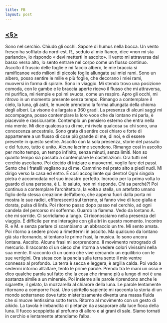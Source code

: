 ```yaml
---
title: FB
layout: post
---
```

## [<§>](https://indicibile.xyz)
Sono nel cerchio. Chiudo gli occhi. Sapore di humus nella bocca. Un vento fresco ha soffiato da nord-est.  R., seduto al mio fianco, dice «non mi sta parlando», io rispondo « devi metterti in ascolto». Il vento mi attraversa dal basso verso alto, lo sento entrare nel corpo come un flusso continuo. Ascolto il fruscio delle foglie e mi faccio albero, le mie braccia si ramificanoe vedo milioni di piccole foglie  allungate sui miei rami. Sono un albero, posso sentire le mille e più foglie, che decorano i miei rami,  muoversi in forma di spirale. Sono in viaggio. Mi stendo trovo una posizione comoda, con le gambe e le  braccia aperte ricevo il flusso che mi attraversa, mi purifica, mi riempie e poi mi svuota, come un respiro.  Apro gli occhi, mi ritrovo in un momento presente senza tempo. Rimango a contemplare il cielo, la luna,  gli astri, le nuvole prendono la forma allungata della chioma degli alberi. La visone è allargata a 360  gradi. La presenza di alcuni saggi mi accompagna, posso contemplare la loro voce che da lontano mi  parla, è piacevole e rassicurante. Contemplo un pensiero esterno che entra nella mia mente. Mi dice qualcosa su di me, mi rivela qualcosa su chi sono, una conoscenza ancestrale. Sono grata di  sentire così chiaro e forte di appartenere a un flusso di cose più grande di me, di noi, e di essere presente in questo sentire. Ascolto con la sola presenza, storie del passato e del futuro, tutto è unito. Alcune lacrime scendono. Rimango così in ascolto per molto tempo, un tempo infinito, senza minuti,  senza limiti. Non so quanto tempo sia passato a contemplare le costellazioni. Ora tutti nel cerchio  ascoltano. Poi decido di iniziare a muovermi, voglio fare dei passi. Sento che i fratelli vegliano su di me. Cammino nel prato alto a piedi nudi. Mi dirigo verso la casa ed entro. È così accogliente qui dentro!  Ogni singola pietra è accomodata nel suo incastro perfetto. Incrocio per la prima volta lo guardo di una  persona, è I.. lo saluto, non mi risponde. Chi sa perché?! Poi continuo a contemplare l’architettura,  la volta a stella, un artefatto umano figlio della stessa creazione dell’albero, che appena fuori dalla porta  mi mostra le sue radici, efflorescenti sul terreno, si fanno vive di luce gialla e dorata, pulsa di linfa. Poi  ritorno passo dopo passo nel cerchio, ad ogni candela del percorso mi soffermo. Guardo la fiamma. Vedo da lontano A. che mi sorride. Ci sorridiamo a lungo. Ci riconosciamo nella presenza del viaggio. È  difficile per me interagire con gli altri in questo momento. Incontro R. e M. e senza parlare ci  scambiamo un abbraccio un tre. Mi sento amata. Poi ritorno a sedere provo a rimettermi in ascolto. Ma  qualcuno da lontano già sta ritornando, si tentano le prime frasi, la musica. Io sono ancora lontana.  Ascolto. Alcune frasi mi sorprendono. Il movimento retrogrado di mercurio. Il racconto di un cieco che  ritorna a vedere colori vivissimi nella sua mente. Il racconto di un uomo che vive cercando un equilibrio  con le sue vertigini. Ora stesa con la pancia sulla terra sento il mio ventre connesso al profondo. La terra  è secca e leggera, è argilla calda. Poi vado a sedermi intorno all’altare, tento le prime parole. Prendo tra le mani un osso e dico qualche parola sul fatto che la cosa che rimane più a lungo di noi è una sostanza  simile a un minerale. Poi insieme alle parole riprendono anche le sigarette, il gelato, la mozzarella al  chiarore della luna. Le parole lentamente ritornano a comporre frasi. Uno spiritello sapiente mi racconta  la storia di un mondo sotterraneo dove tutto misteriosamente diventa una massa fluida che si muove  lentissima sotto terra. Ritorno al movimento con un gesto di aikido. La tavola è imbandita di pietanze da 
assaporare alla luce fioca della luna. Il fuoco scoppietta al profumo di alloro e ai grani di sale. Siamo  tornati in cerchio e lentamente attendiamo l’alba. 